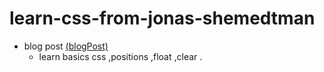 # learn-css-from-jonas-shemedtman

- blog post [(blogPost)](https://github.com/rohanvachheta/learn-css-from-jonas-shemedtman/tree/master/blogpage)
   - learn basics css ,positions ,float ,clear .
